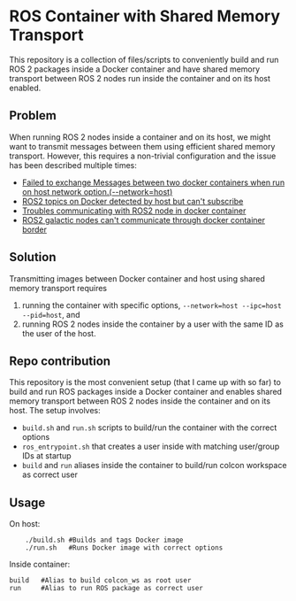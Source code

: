 # ROS Container with Shared Memory Transport

This repository is a collection of files/scripts to conveniently build and run ROS 2 packages inside a Docker container and have shared memory transport between ROS 2 nodes run inside the container and on its host enabled.

## Problem

When running ROS 2 nodes inside a container and on its host, we might want to transmit messages between them using efficient shared memory transport. However, this requires a non-trivial configuration and the issue has been described multiple times: 

- [Failed to exchange Messages between two docker containers when run on host network option.(--network=host)](https://github.com/eProsima/Fast-DDS/issues/2624)
- [ROS2 topics on Docker detected by host but can't subscribe](https://github.com/eProsima/Fast-DDS/issues/2956)  
- [Troubles communicating with ROS2 node in docker container](https://stackoverflow.com/questions/65900201/troubles-communicating-with-ros2-node-in-docker-container) 
- [ROS2 galactic nodes can't communicate through docker container border](https://answers.ros.org/question/387076/ros2-galactic-nodes-cant-communicate-through-docker-container-border)  


## Solution

Transmitting images between Docker container and host using shared memory transport requires 
1. running the container with specific options, `--network=host --ipc=host --pid=host`, and 
2. running ROS 2 nodes inside the container by a user with the same ID as the user of the host.


## Repo contribution

This repository is the most convenient setup (that I came up with so far) to build and run ROS packages inside a Docker container and enables shared memory transport between ROS 2 nodes inside the container and on its host. The setup involves: 
- `build.sh` and `run.sh` scripts to build/run the container with the correct options
- `ros_entrypoint.sh` that creates a user inside with matching user/group IDs at startup
- `build` and `run` aliases inside the container to build/run colcon workspace as correct user


## Usage

On host:
```
    ./build.sh #Builds and tags Docker image
    ./run.sh   #Runs Docker image with correct options 
```
    
Inside container:
```
build   #Alias to build colcon_ws as root user
run     #Alias to run ROS package as correct user

```
